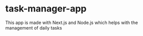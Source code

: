 # task-manager-app
This app is made with Next.js and Node.js which helps with the management of daily tasks
